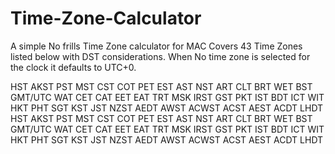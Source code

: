 # Time-Zone-Calculator
A simple No frills Time Zone calculator for MAC
Covers 43 Time Zones listed below with DST considerations. 
When No time zone is selected for the clock it defaults to UTC+0.

HST
AKST
PST
MST
CST
COT
PET
EST
AST
NST
ART
CLT
BRT
WET
BST
GMT/UTC
WAT
CET
CAT
EET
EAT
TRT
MSK
IRST
GST
PKT
IST
BDT
ICT
WIT
HKT
PHT
SGT
KST
JST
NZST
AEDT
AWST
ACWST
ACST
AEST
ACDT
LHDT
HST
AKST
PST
MST
CST
COT
PET
EST
AST
NST
ART
CLT
BRT
WET
BST
GMT/UTC
WAT
CET
CAT
EET
EAT
TRT
MSK
IRST
GST
PKT
IST
BDT
ICT
WIT
HKT
PHT
SGT
KST
JST
NZST
AEDT
AWST
ACWST
ACST
AEST
ACDT
LHDT
	
